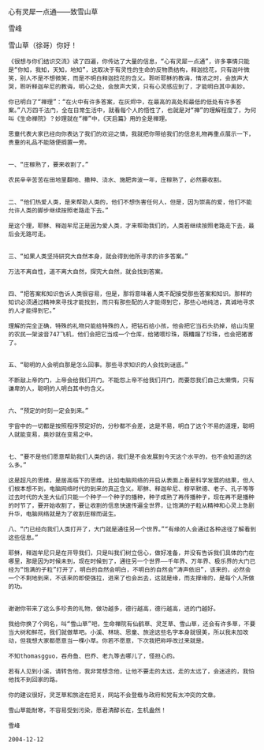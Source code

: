 心有灵犀一点通——致雪山草

雪峰


雪山草（徐哥）你好！

    《很想与你们结识交流》读了四遍，你传达了大量的信息，“心有灵犀一点通”，许多事情只能是“你知，我知，天知，地知”，这取决于有灵性的生命的反物质结构，释迦捻花，只有迦叶微笑，别人不是不想微笑，而是不明白释迦捻花的含义。聆听耶稣的教诲，情浓之时，会放声大哭，聆听释迦牟尼的教诲，明心之处，会放声大笑，只有心灵感应到了，才能明白其中奥妙。

    你已明白了“禅理”：“在火中有许多答案，在灰烬中，在最高的高处和最低的低处有许多答案。”八万四千法门，全在日常生活中，就看每个人的悟性了，也就是对“禅”的理解程度了，为何叫《生命禅院》？妙理就在“禅”中，《天启篇》用的全是禅理。

    思童代表大家已经向你表达了我们的欢迎之情，我就把你带给我们的信息礼物再重点展示一下，贵重的礼品不能随便搁置一旁。


    一、“庄稼熟了，要来收割了。”

    农民辛辛苦苦在田地里翻地、撒种、浇水、施肥奔波一年，庄稼熟了，必然要收割。


    二、“他们热爱人类，是来帮助人类的，他们不想伤害任何人，但是，因为崇高的爱，他们不能允许人类的脚步继续按照老路走下去。”

    是这个理，耶稣、释迦牟尼正是因为爱人类，才来帮助我们的，人类若继续按照老路走下去，最后会无路可走。


    三、“如果人类坚持研究大自然本身，就会得到他所寻求的许多答案。”

    万法不离自性，道不离大自然，探究大自然，就会找到答案。


    四、“把答案和知识告诉人类很容易，但是，那将意味着人类不配接受那些答案和知识。那样的知识必须通过精神来寻找才能找到，而只有那些配的人才能得到它，那些心地纯洁，真诚地寻求的人才能得到它。”

    理解的完全正确，特殊的礼物只能给特殊的人，把钻石给小孩，他会把它当石头扔掉，给山沟里的农民一架波音747飞机，他们会把它当成一个仓库，给猪喂珍珠，既糟蹋了珍珠，也会把猪害了。


    五、“聪明的人会明白那是怎么回事。那些寻求知识的人会找到谜底。”

    不断敲上帝的门，上帝会给我们开门。不能怨上帝不给我们开门，而要怨我们自己太懒惰，只有谦卑的人，聪明的人明白其中的含义。


    六、“预定的时刻一定会到来。”

    宇宙中的一切都是按照程序预定好的，分秒都不会差，这是不易，明白了这个不易的道理，聪明人就能变易，奥妙就在变易之中。


    七、“要不是他们愿意帮助我们人类的话，我们是不会发展到今天这个水平的，也不会知道的这么多。”

    这是超凡的思维，是居高临下的思维。比如电脑网络的开启从表面上看是科学发展的结果，但人们根本想不到，电脑网络时代的到来的真正含义。耶稣、释迦牟尼、穆罕默德、老子、孔子等等过去时代的大圣大仙们只能一个种子一个种子的播种，种子成熟了再传播种子，现在再不是播种的时节了，要开始收割了，要让收割的信息快速传遍全世界，让饱满的子粒从精神和心灵上急剧升华，电脑网络就是为了收割庄稼而诞生。

    八、“门已经向我们人类打开了，大门就是通往另一个世界。”“有缘的人会通过各种途径了解看到这些信息。”

    耶稣，释迦牟尼只是在开导我们，只是叫我们树立信心，做好准备，并没有告诉我们具体的门在哪里，那是因为时候未到，现在时候到了，通往另一个世界——千年界、万年界、极乐界的大门已经为“饱满的子粒”打开了，明白的自然会明白，不明白的自然会“涛声依旧”，该来的，必然会一个不剩地到来，不该来的即使强拉，进来了也会出去，这就是缘，而支撑缘的，是每个人所做的功。


    谢谢你带来了这么多珍贵的礼物，做功越多，德行越高，德行越高，进的门越好。

    我给你换了个网名，叫“雪山草”吧，生命禅院有仙鹤草、灵芝草、雪山草，还会有许多草，不要当大树和鲜花，我们就做草吧。小溪、林珧、思童、旅途这些名字本身就很美，所以我未加改动，但我想大家都愿意当一棵小草。你若不愿意，下次我把称呼改过来就是。

    不知thomasgguo，吞舟鱼、巴乔、老九等去哪儿了，怪担心的。

    若有人见到小溪，请转告他，我非常想念他，让他不要走的太远，走的太远了，会迷途的，我怕他找不到回家的路。

    你的建议很好，灵芝草和旅途在把关，网站不会登载与政府和党有太冲突的文章。

    雪山草能耐寒，不容易受到污染，愿君清醇长在，生机盎然！

    雪峰

    2004-12-12



